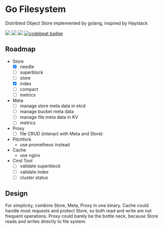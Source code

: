 # Go Filesystem
Distribted Object Store implemented by golang, inspired by Haystack

![](https://img.shields.io/badge/language-golang-blue.svg)
![](https://img.shields.io/badge/license-MIT-000000.svg)
![](https://img.shields.io/github/tag/silentred/gofs.svg)
[![codebeat badge](https://codebeat.co/badges/d8a8e19c-ee50-419d-8bf1-60133dfe446e)](https://codebeat.co/projects/github-com-silentred-gofs-master)


## Roadmap
- Store
    - [x] needle
    - [ ] superblock
    - [ ] store
    - [x] index
    - [ ] compact
    - [ ] metrics
- Meta
    - [ ] manage store meta data in etcd
    - [ ] manage bucket meta data
    - [ ] manage file meta data in KV
    - [ ] metrics
- Proxy
    - [ ] file CRUD (interact with Meta and Store)
- Pitchfork
    - use prometheus instead
- Cache
    - use nginx
- Cmd Tool
    - [ ] validate superblock
    - [ ] validate index
    - [ ] cluster status

## Design

For simplicity, combine Store, Meta, Proxy in one binary. Cache could handle most requests and protect Store, so both read and write are not frequent operations. Proxy could barely be the bottle neck, because Store reads and writes directly to file system.
